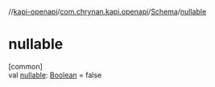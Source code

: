 //[kapi-openapi](../../../index.md)/[com.chrynan.kapi.openapi](../index.md)/[Schema](index.md)/[nullable](nullable.md)

# nullable

[common]\
val [nullable](nullable.md): [Boolean](https://kotlinlang.org/api/latest/jvm/stdlib/kotlin/-boolean/index.html) = false

